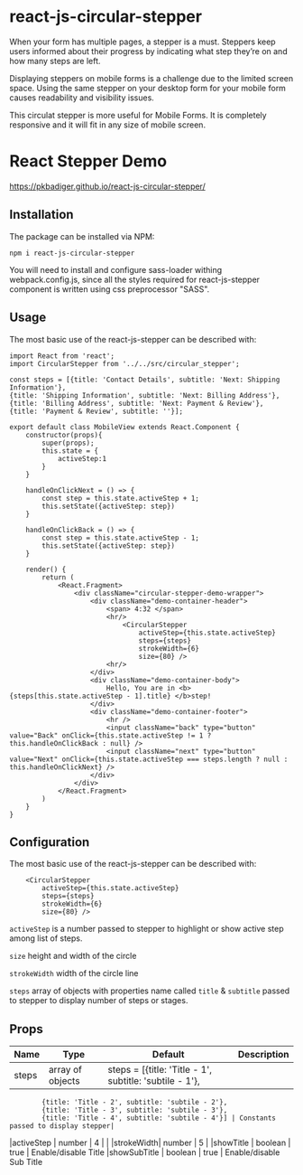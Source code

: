 # react-js-circular-stepper

When your form has multiple pages, a stepper is a must. Steppers keep users informed about their progress by indicating what step they’re on and how many steps are left.

Displaying steppers on mobile forms is a challenge due to the limited screen space. Using the same stepper on your desktop form for your mobile form causes readability and visibility issues.

This circulat stepper is more useful for Mobile Forms. It is completely responsive and it will fit in any size of mobile screen.

# React Stepper Demo
https://pkbadiger.github.io/react-js-circular-stepper/


## Installation

The package can be installed via NPM:

```
npm i react-js-circular-stepper

```
You will need to install and configure sass-loader withing webpack.config.js, since all the styles required for react-js-stepper component is written using css preprocessor "SASS".

## Usage

The most basic use of the react-js-stepper can be described with:

```
import React from 'react';
import CircularStepper from '../../src/circular_stepper';

const steps = [{title: 'Contact Details', subtitle: 'Next: Shipping Information'}, 
{title: 'Shipping Information', subtitle: 'Next: Billing Address'}, 
{title: 'Billing Address', subtitle: 'Next: Payment & Review'},
{title: 'Payment & Review', subtitle: ''}];

export default class MobileView extends React.Component {
    constructor(props){
        super(props);
        this.state = {
            activeStep:1
        }
    }

    handleOnClickNext = () => {
        const step = this.state.activeStep + 1;
        this.setState({activeStep: step})
    }

    handleOnClickBack = () => {
        const step = this.state.activeStep - 1;
        this.setState({activeStep: step})
    }

    render() {
        return (
            <React.Fragment>
                <div className="circular-stepper-demo-wrapper">
                    <div className="demo-container-header">
                        <span> 4:32 </span>
                        <hr/>
                            <CircularStepper
                                activeStep={this.state.activeStep}
                                steps={steps}
                                strokeWidth={6}
                                size={80} />
                        <hr/>
                    </div>
                    <div className="demo-container-body">
                        Hello, You are in <b>{steps[this.state.activeStep - 1].title} </b>step!
                    </div>
                    <div className="demo-container-footer">
                        <hr />
                        <input className="back" type="button" value="Back" onClick={this.state.activeStep != 1 ? this.handleOnClickBack : null} />
                        <input className="next" type="button" value="Next" onClick={this.state.activeStep === steps.length ? null : this.handleOnClickNext} />
                    </div>
                </div>
            </React.Fragment>
        )
    }
}

```

## Configuration

The most basic use of the react-js-stepper can be described with:

```
    <CircularStepper
        activeStep={this.state.activeStep}
        steps={steps}
        strokeWidth={6}
        size={80} />

```

`activeStep` is a number passed to stepper to highlight or show active step among list of steps.

`size` height and width of the circle

`strokeWidth` width of the circle line

`steps` array of objects with properties name called `title` & `subtitle` passed to stepper to display number of steps or stages.

## Props

| Name     | Type           | Default     | Description  |
|----------|----------------|-------------|--------------|
| steps| array of objects | steps = [{title: 'Title - 1', subtitle: 'subtile - 1'}, 
            {title: 'Title - 2', subtitle: 'subtile - 2'}, 
            {title: 'Title - 3', subtitle: 'subtile - 3'},
            {title: 'Title - 4', subtitle: 'subtile - 4'}] | Constants passed to display stepper|
|activeStep | number | 4 |  |
|strokeWidth| number | 5 | 
|showTitle | boolean | true | Enable/disable Title
|showSubTitle | boolean | true | Enable/disable Sub Title

